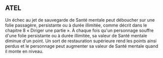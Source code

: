 ## ATEL


Un échec au jet de sauvegarde de Santé mentale peut
déboucher sur une folie passagère, persistante ou à durée
illimitée, comme décrit dans le chapitre 8 « Diriger une
partie ». À chaque fois qu'un personnage souffre d'une folie
persistante ou à durée illimitée, sa valeur de Santé mentale
diminue d'un point. Un sort de restauration supérieure rend
les points ainsi perdus et le personnage peut augmenter sa
valeur de Santé mentale quand il monte en niveau.
